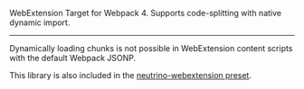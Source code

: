 WebExtension Target for Webpack 4. Supports code-splitting with native dynamic import.

<hr class="read-more" />

Dynamically loading chunks is not possible in WebExtension content scripts with the default Webpack JSONP.

This library is also included in the [neutrino-webextension preset](https://github.com/crimx/neutrino-webextension).
